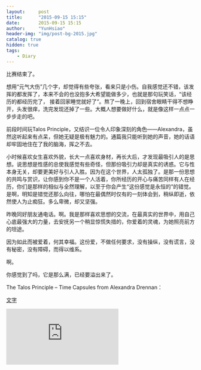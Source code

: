 ```yaml
---
layout:     post
title:      "2015-09-15 15:15"
date:       2015-09-15 15:15
author:     "YunHsiao"
header-img: "img/post-bg-2015.jpg"
catalog: true
hidden: true
tags:
    - Diary
---
```

比赛结束了。

想用“元气大伤”几个字，却觉得有些夸张，看来只是小伤。自我感觉还不错，该发挥的都发挥了，本来不会的也没抱多大希望能做多少，也就是那句玩笑话，“该经历的都经历完了， 接着回家睡觉就好了”。熬了一晚上，回到宿舍眼睛干得不想睁开，头发很痒，洗完发现还掉了一些。大概人想要做好什么，就是像这样一点点一步步走的吧。

前段时间玩Talos Principle，又结识一位令人印象深刻的角色——Alexandra，虽然这听起来有点呆，但她无疑是极有魅力的。通篇我只能听到她的声音，她的话语却牢固地住在了我的脑海，挥之不去。

小时候喜欢女生喜欢外貌，长大一点喜欢身材，再长大后，才发现最吸引人的是思想。说思想是性感的总使我感觉有些奇怪，但那份吸引力却是真实的诱惑。它与性本身无关，却要更美好与引人入胜。因为在这个世界，人太孤独了。是那一份思想的共鸣与赏识，让你感到你不是一个人活着，你所经历的开心与痛苦同样有人在经历，你们是那样的相似与全然理解，以至于你会产生“这份感觉是永恒的”的错觉。是啊，明知是错觉还那么向往，哪怕在最偶然时仅有的一刻体会到，稍纵即逝，依然使人为止痴狂。多么卑微，却又坚强。

昨晚同好朋友通电话。啊。我是那样喜欢思想的交流，在最真实的世界中，用自己心底最强大的力量，去安抚另一个稍显惊慌失措的，你爱着的灵魂，为她照亮前方的坦途。

因为如此而被爱着，何其幸福。这份爱，不做任何要求，没有操纵，没有谎言，没有秘密，没有障碍，而得以维系。

啊。

你感觉到了吗，它是那么满，已经要溢出来了。

The Talos Principle – Time Capsules from Alexandra Drennan：

[文字](/alexandra-drennan.html)

<iframe src="https://player.youku.com/embed/XMTMzNjc5MTQ2NA==" frameborder="0" allowfullscreen="1"></iframe>
